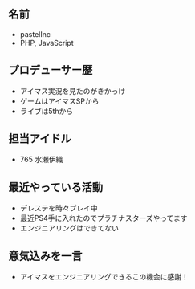 ## 名前

- pastelInc
- PHP, JavaScript

## プロデューサー歴

- アイマス実況を見たのがきかっけ
- ゲームはアイマスSPから
- ライブは5thから

## 担当アイドル

- 765 水瀬伊織

## 最近やっている活動

- デレステを時々プレイ中
- 最近PS4手に入れたのでプラチナスターズやってます
- エンジニアリングはできてない

## 意気込みを一言

- アイマスをエンジニアリングできるこの機会に感謝！
